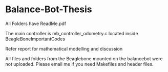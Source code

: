 # Balance-Bot-Thesis

All Folders have ReadMe.pdf 

The main controller is mb_controller_odometry.c located inside BeagleBoneImportantCodes

Refer report for mathematical modelling and discussion

All files and folders from the Beaglebone mounted on the balancebot were not uploaded. Please email me if you need Makefiles and header files. 
